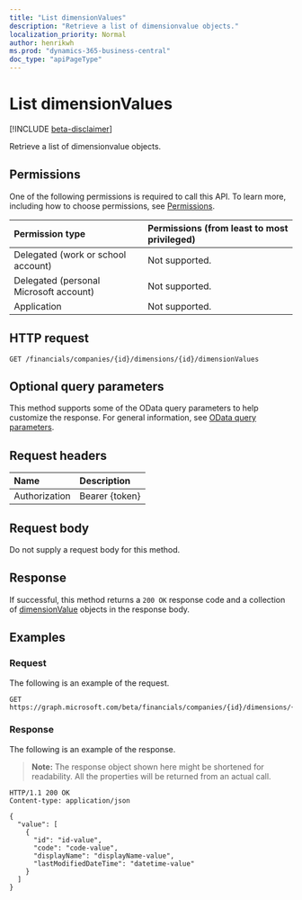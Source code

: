 ```yaml
---
title: "List dimensionValues"
description: "Retrieve a list of dimensionvalue objects."
localization_priority: Normal
author: henrikwh
ms.prod: "dynamics-365-business-central"
doc_type: "apiPageType"
---
```


# List dimensionValues

[!INCLUDE [beta-disclaimer](../../includes/beta-disclaimer.md)]

Retrieve a list of dimensionvalue objects.

## Permissions

One of the following permissions is required to call this API. To learn more, including how to choose permissions, see [Permissions](/graph/permissions-reference).

| Permission type                        | Permissions (from least to most privileged) |
|:---------------------------------------|:--------------------------------------------|
| Delegated (work or school account)     | Not supported. |
| Delegated (personal Microsoft account) | Not supported. |
| Application                            | Not supported. |

## HTTP request

<!-- { "blockType": "ignored" } -->

```http
GET /financials/companies/{id}/dimensions/{id}/dimensionValues
```

## Optional query parameters

This method supports some of the OData query parameters to help customize the response. For general information, see [OData query parameters](/graph/query-parameters).

## Request headers

| Name      |Description|
|:----------|:----------|
| Authorization | Bearer {token} |

## Request body

Do not supply a request body for this method.

## Response

If successful, this method returns a `200 OK` response code and a collection of [dimensionValue](../resources/dynamics-dimensionvalue.md) objects in the response body.

## Examples

### Request

The following is an example of the request.
<!-- {
  "blockType": "request",
  "name": "get_dimensionvalues"
}-->

```http
GET https://graph.microsoft.com/beta/financials/companies/{id}/dimensions/{id}/dimensionValues
```

### Response

The following is an example of the response.

> **Note:** The response object shown here might be shortened for readability. All the properties will be returned from an actual call.

<!-- {
  "blockType": "response",
  "truncated": true,
  "@odata.type": "microsoft.graph.dimensionValue",
  "isCollection": true
} -->

```http
HTTP/1.1 200 OK
Content-type: application/json

{
  "value": [
    {
      "id": "id-value",
      "code": "code-value",
      "displayName": "displayName-value",
      "lastModifiedDateTime": "datetime-value"
    }
  ]
}
```

<!-- uuid: 16cd6b66-4b1a-43a1-adaf-3a886856ed98
2019-02-04 14:57:30 UTC -->
<!-- {
  "type": "#page.annotation",
  "description": "List dimensionValues",
  "keywords": "",
  "section": "documentation",
  "tocPath": ""
}-->